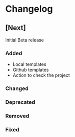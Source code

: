 # Changelog

## [Next]

Initial Beta release

### Added
- Local templates
- Github templates 
- Action to check the project

### Changed

### Deprecated

### Removed

### Fixed
